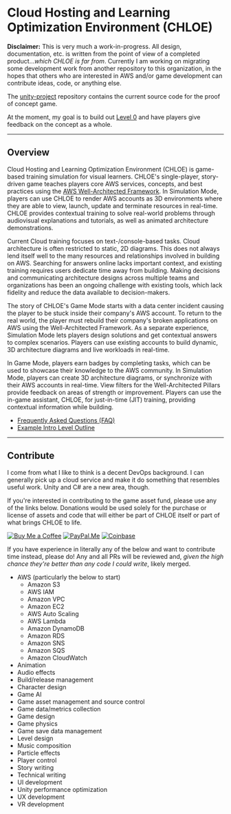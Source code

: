 # Cloud Hosting and Learning Optimization Environment (CHLOE)

**Disclaimer:** This is very much a work-in-progress. All design, documentation,
etc. is written from the point of view of a completed product..._which CHLOE is
far from_. Currently I am working on migrating some development work from
another repository to this organization, in the hopes that others who are
interested in AWS and/or game development can contribute ideas, code, or
anything else.

The [unity-project](https://github.com/chloe-game/unity-project) repository
contains the current source code for the proof of concept game.

At the moment, my goal is to build out
[Level 0](https://github.com/chloe-game/documentation/blob/main/design/levels/00-s3.md)
and have players give feedback on the concept as a whole.

---

## Overview

Cloud Hosting and Learning Optimization Environment (CHLOE) is game-based
training simulation for visual learners. CHLOE's single-player, story-driven
game teaches players core AWS services, concepts, and best practices using the
[AWS Well-Architected Framework](https://aws.amazon.com/architecture/well-architected/).
In Simulation Mode, players can use CHLOE to render AWS accounts as 3D
environments where they are able to view, launch, update and terminate resources
in real-time. CHLOE provides contextual training to solve real-world problems
through audiovisual explanations and tutorials, as well as animated architecture
demonstrations.

Current Cloud training focuses on text-/console-based tasks. Cloud architecture
is often restricted to static, 2D diagrams. This does not always lend itself
well to the many resources and relationships involved in building on AWS.
Searching for answers online lacks important context, and existing training
requires users dedicate time away from building. Making decisions and
communicating architecture designs across multiple teams and organizations has
been an ongoing challenge with existing tools, which lack fidelity and reduce
the data available to decision-makers.

The story of CHLOE's Game Mode starts with a data center incident causing the
player to be stuck inside their company's AWS account. To return to the real
world, the player must rebuild their company's broken applications on AWS using
the Well-Architected Framework. As a separate experience, Simulation Mode lets
players design solutions and get contextual answers to complex scenarios.
Players can use existing accounts to build dynamic, 3D architecture diagrams and
live workloads in real-time.

In Game Mode, players earn badges by completing tasks, which can be used to
showcase their knowledge to the AWS community. In Simulation Mode, players can
create 3D architecture diagrams, or synchronize with their AWS accounts in
real-time. View filters for the Well-Architected Pillars provide feedback on
areas of strength or improvement. Players can use the in-game assistant, CHLOE,
for just-in-time (JIT) training, providing contextual information while
building.

- [Frequently Asked Questions (FAQ)](https://github.com/chloe-game/documentation/blob/main/design/faq.md)
- [Example Intro Level Outline](https://github.com/chloe-game/documentation/blob/main/design/intro-level-outline.md)

---

## Contribute

I come from what I like to think is a decent DevOps background. I can generally
pick up a cloud service and make it do something that resembles useful work.
Unity and C# are a new area, though.

If you're interested in contributing to the game asset fund, please use any of
the links below. Donations would be used solely for the purchase or license of
assets and code that will either be part of CHLOE itself or part of what brings
CHLOE to life.

[![Buy Me a Coffee](https://img.shields.io/badge/buymeacoffee-ncalteen-orange)](https://www.buymeacoffee.com/ncalteen)
[![PayPal.Me](https://img.shields.io/badge/paypal-ncalteen-blue)](https://paypal.me/ncalteen)
[![Coinbase](https://img.shields.io/badge/coinbase-0x5b340de3738613c94e2f624e2c30db5627fa4cc8-red)](0x5b340de3738613c94e2f624e2c30db5627fa4cc8)

If you have experience in literally any of the below and want to contribute time
instead, please do! Any and all PRs will be reviewed and, _given the high chance
they're better than any code I could write_, likely merged.

- AWS (particularly the below to start)
  - Amazon S3
  - AWS IAM
  - Amazon VPC
  - Amazon EC2
  - AWS Auto Scaling
  - AWS Lambda
  - Amazon DynamoDB
  - Amazon RDS
  - Amazon SNS
  - Amazon SQS
  - Amazon CloudWatch
- Animation
- Audio effects
- Build/release management
- Character design
- Game AI
- Game asset management and source control
- Game data/metrics collection
- Game design
- Game physics
- Game save data management
- Level design
- Music composition
- Particle effects
- Player control
- Story writing
- Technical writing
- UI development
- Unity performance optimization
- UX development
- VR development
